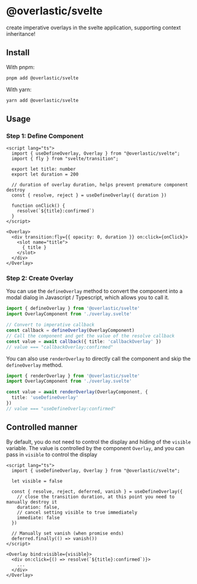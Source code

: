 # @overlastic/svelte

create imperative overlays in the svelte application, supporting context inheritance!

## Install

With pnpm:
```sh
pnpm add @overlastic/svelte
```

With yarn:
```sh
yarn add @overlastic/svelte
```

## Usage

### Step 1: Define Component

```svelte
<script lang="ts">
  import { useDefineOverlay, Overlay } from "@overlastic/svelte";
  import { fly } from "svelte/transition";

  export let title: number
  export let duration = 200

  // duration of overlay duration, helps prevent premature component destroy
  const { resolve, reject } = useDefineOverlay({ duration })

  function onClick() {
    resolve(`${title}:confirmed`)
  }
</script>

<Overlay>
  <div transition:fly={{ opacity: 0, duration }} on:click={onClick}>
    <slot name="title">
      { title }
    </slot>
  </div>
</Overlay>
```

### Step 2: Create Overlay

You can use the `defineOverlay` method to convert the component into a modal dialog in Javascript / Typescript, which allows you to call it.

```ts
import { defineOverlay } from '@overlastic/svelte'
import OverlayComponent from './overlay.svelte'

// Convert to imperative callback
const callback = defineOverlay(OverlayComponent)
// Call the component and get the value of the resolve callback
const value = await callback({ title: 'callbackOverlay' })
// value === "callbackOverlay:confirmed"
```

You can also use `renderOverlay` to directly call the component and skip the `defineOverlay` method.

```ts
import { renderOverlay } from '@overlastic/svelte'
import OverlayComponent from './overlay.svelte'

const value = await renderOverlay(OverlayComponent, {
  title: 'useDefineOverlay'
})
// value === "useDefineOverlay:confirmed"
```

## Controlled manner

By default, you do not need to control the display and hiding of the `visible` variable. The value is controlled by the component `Overlay`, and you can pass in `visible` to control the display

```svelte
<script lang="ts">
  import { useDefineOverlay, Overlay } from "@overlastic/svelte";

  let visible = false

  const { resolve, reject, deferred, vanish } = useDefineOverlay({
    // close the transition duration, at this point you need to manually destroy it
    duration: false,
    // cancel setting visible to true immediately
    immediate: false
  })

  // Manually set vanish (when promise ends)
  deferred.finally(() => vanish())
</script>

<Overlay bind:visible={visible}>
  <div on:click={() => resolve(`${title}:confirmed`)}>
    ...
  </div>
</Overlay>
```
